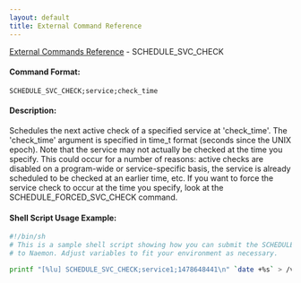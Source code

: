 ```yaml
---
layout: default
title: External Command Reference
---
```


<!--
************************************************
* AUTO GENERATED PAGE - USE ./update SCRIPT
************************************************
-->

<span class="glyphicon glyphicon-arrow-up"></span><a href="index.html"> External Commands Reference</a> - SCHEDULE_SVC_CHECK<br>


#### Command Format:

`SCHEDULE_SVC_CHECK;service;check_time`

#### Description:

Schedules the next active check of a specified service at 'check_time'. The 'check_time' argument is specified in time_t format (seconds since the UNIX epoch). Note that the service may not actually be checked at the time you specify. This could occur for a number of reasons: active checks are disabled on a program-wide or service-specific basis, the service is already scheduled to be checked at an earlier time, etc. If you want to force the service check to occur at the time you specify, look at the SCHEDULE_FORCED_SVC_CHECK command.

#### Shell Script Usage Example:

```sh
#!/bin/sh
# This is a sample shell script showing how you can submit the SCHEDULE_SVC_CHECK command
# to Naemon. Adjust variables to fit your environment as necessary.

printf "[%lu] SCHEDULE_SVC_CHECK;service1;1478648441\n" `date +%s` > /var/lib/naemon/naemon.cmd
```



